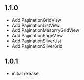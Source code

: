 ## 1.1.0

* Add PaginationGridView
* Add PaginationListView
* Add PaginationMasonryGridView
* Add PaginationPageView
* Add PaginationSliverList
* Add PaginationSliverGrid

## 1.0.1

* initial release.
